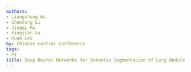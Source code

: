 ```yaml
---
authors:
- Liangsheng Wu
- Chentong Li
- Jingqi Ma
- Xingjian Lu
- Huan Lei
by: Chinese Control Conference
tags:
- EI
title: Deep Neural Networks for Semantic Segmentation of Lung Nodule
---
```

